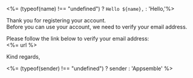 <!--
subject=Welcome to Appsemble
-->

<%= (typeof(name) !== "undefined") ? `Hello ${name},` : 'Hello,'%>

Thank you for registering your account.  
Before you can use your account, we need to verify your email address.

Please follow the link below to verify your email address:  
<%= url %>

Kind regards,

<%= (typeof(sender) !== "undefined") ? sender : 'Appsemble' %>
